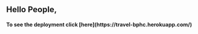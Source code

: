 <h2> Hello People, <br>
<h4> To see the deployment click [here](https://travel-bphc.herokuapp.com/) </h4>
